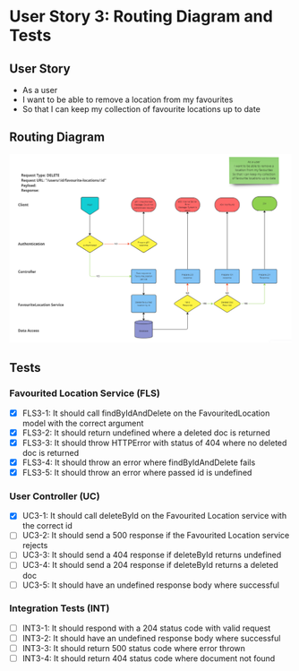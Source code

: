 # User Story 3: Routing Diagram and Tests

## User Story

- As a user
- I want to be able to remove a location from my favourites
- So that I can keep my collection of favourite locations up to date

## Routing Diagram

![User story 3 Routing diagram](./images/user-story-3-routing-diagram.PNG)

## Tests

### Favourited Location Service (FLS)

- [x] FLS3-1: It should call findByIdAndDelete on the FavouritedLocation model with the correct argument
- [x] FLS3-2: It should return undefined where a deleted doc is returned
- [x] FLS3-3: It should throw HTTPError with status of 404 where no deleted doc is returned
- [x] FLS3-4: It should throw an error where findByIdAndDelete fails
- [x] FLS3-5: It should throw an error where passed id is undefined

### User Controller (UC)

- [x] UC3-1: It should call deleteById on the Favourited Location service with the correct id
- [ ] UC3-2: It should send a 500 response if the Favourited Location service rejects
- [ ] UC3-3: It should send a 404 response if deleteById returns undefined
- [ ] UC3-4: It should send a 204 response if deleteById returns a deleted doc
- [ ] UC3-5: It should have an undefined response body where successful

### Integration Tests (INT)

- [ ] INT3-1: It should respond with a 204 status code with valid request
- [ ] INT3-2: It should have an undefined response body where successful
- [ ] INT3-3: It should return 500 status code where error thrown
- [ ] INT3-4: It should return 404 status code where document not found
